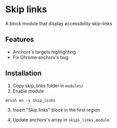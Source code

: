 # Skip links

A block module that display accessibility skip-links


## Features

- Anchors's targets highlighting
- Fix Chrome anchors's bug


## Installation

1. Copy skip_links folder in `modules/`
2. Enable module

```drush en -y skip_links```

3. Insert "Skip links" block in the first region

4. Update anchors's array in `skips_links.module`

